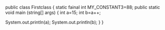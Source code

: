 public class Firstclass {
static fainal int MY_CONSTANT3=88;
public static void main (string[] args) {
int a=15;
 int b=a++;

System.out.println(a);
System.out.println(b);
}
}
